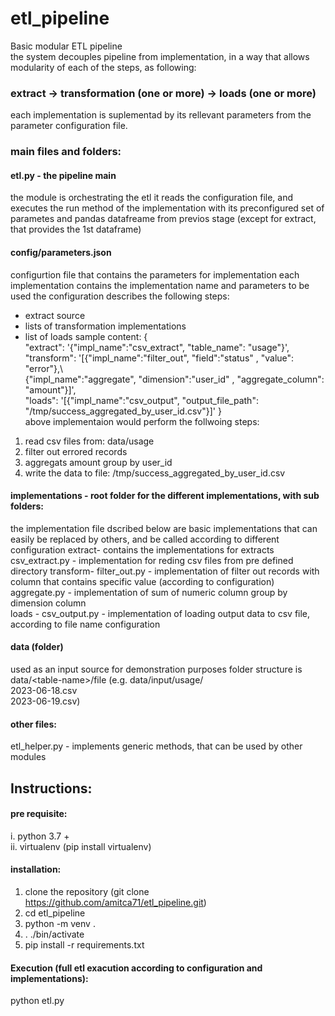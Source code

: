 # etl_pipeline
Basic modular ETL pipeline   
the system decouples pipeline from implementation, in a way that allows modularity of each of the steps, as following:  

### extract -> transformation (one or more) -> loads (one or more)
each implementation is suplementad by its rellevant parameters from the parameter configuration file.
### main files and folders:
#### etl.py - the pipeline main
  the module is orchestrating the etl
  it reads the configuration file, and executes the run method of the implementation with its preconfigured set of parametes 
  and pandas datafreame from previos stage (except for extract, that provides the 1st dataframe)

#### config/parameters.json 
configurtion file that contains the parameters for implementation
each implementation contains the implementation name and parameters to be used
the configuration describes the following steps:
-  extract source
-  lists of transformation implementations
-  list of loads
sample content:
 {  
     "extract": '{"impl_name":"csv_extract", "table_name": "usage"}',  
     "transform": '[{"impl_name":"filter_out", "field":"status" , "value": "error"},\  
                    {"impl_name":"aggregate", "dimension":"user_id" , "aggregate_column": "amount"}]',  
     "loads": '[{"impl_name":"csv_output", "output_file_path": "/tmp/success_aggregated_by_user_id.csv"}]' }  
above implementaion would perform the follwoing steps:
1. read csv files from: data/usage
2. filter out errored records
3. aggregats amount group by user_id
4. write the data to file: /tmp/success_aggregated_by_user_id.csv
   
#### implementations - root folder for the different implementations, with sub folders:
  the implementation file dscribed below are basic implementations that can easily be replaced 
  by others, and be called according to different configuration
  extract- contains the implementations for extracts 
        csv_extract.py - implementation for reding csv files from pre defined directory 
  transform- 
         filter_out.py - implementation of filter out records with column that contains specific value (according to configuration)
         aggregate.py - implementation of sum of numeric column group by dimension column        
  loads - 
         csv_output.py - implementation of loading output data to csv file, according to file name configuration
#### data (folder)
   used as an input source for demonstration purposes 
   folder structure is data/\<table-name\>/file (e.g. data/input/usage/      
                                                                     2023-06-18.csv  
                                                                     2023-06-19.csv)  

#### other files: 
etl_helper.py - implements generic methods, that can be used by other modules

## Instructions:
#### pre requisite:
i. python 3.7 +  
ii. virtualenv (pip install virtualenv)
#### installation:
1. clone the repository (git clone https://github.com/amitca71/etl_pipeline.git)
2. cd etl_pipeline
3. python -m venv .
4. . ./bin/activate
5. pip install -r requirements.txt
#### Execution (full etl exacution according to configuration and implementations): 
python etl.py 

